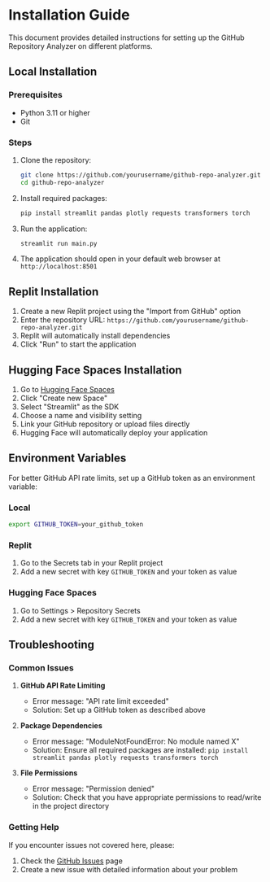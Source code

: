 # Installation Guide

This document provides detailed instructions for setting up the GitHub Repository Analyzer on different platforms.

## Local Installation

### Prerequisites

- Python 3.11 or higher
- Git

### Steps

1. Clone the repository:
   ```bash
   git clone https://github.com/yourusername/github-repo-analyzer.git
   cd github-repo-analyzer
   ```

2. Install required packages:
   ```bash
   pip install streamlit pandas plotly requests transformers torch
   ```

3. Run the application:
   ```bash
   streamlit run main.py
   ```

4. The application should open in your default web browser at `http://localhost:8501`

## Replit Installation

1. Create a new Replit project using the "Import from GitHub" option
2. Enter the repository URL: `https://github.com/yourusername/github-repo-analyzer.git`
3. Replit will automatically install dependencies 
4. Click "Run" to start the application

## Hugging Face Spaces Installation

1. Go to [Hugging Face Spaces](https://huggingface.co/spaces)
2. Click "Create new Space"
3. Select "Streamlit" as the SDK
4. Choose a name and visibility setting
5. Link your GitHub repository or upload files directly
6. Hugging Face will automatically deploy your application

## Environment Variables

For better GitHub API rate limits, set up a GitHub token as an environment variable:

### Local
```bash
export GITHUB_TOKEN=your_github_token
```

### Replit
1. Go to the Secrets tab in your Replit project
2. Add a new secret with key `GITHUB_TOKEN` and your token as value

### Hugging Face Spaces
1. Go to Settings > Repository Secrets
2. Add a new secret with key `GITHUB_TOKEN` and your token as value

## Troubleshooting

### Common Issues

1. **GitHub API Rate Limiting**
   - Error message: "API rate limit exceeded"
   - Solution: Set up a GitHub token as described above

2. **Package Dependencies**
   - Error message: "ModuleNotFoundError: No module named X"
   - Solution: Ensure all required packages are installed: `pip install streamlit pandas plotly requests transformers torch`

3. **File Permissions**
   - Error message: "Permission denied"
   - Solution: Check that you have appropriate permissions to read/write in the project directory

### Getting Help

If you encounter issues not covered here, please:
1. Check the [GitHub Issues](https://github.com/yourusername/github-repo-analyzer/issues) page
2. Create a new issue with detailed information about your problem